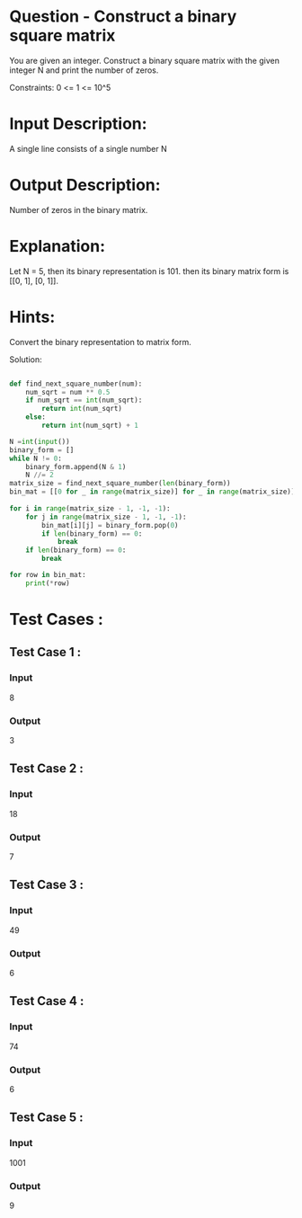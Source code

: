 # Question - Construct a binary square matrix
You are given an integer. Construct a binary square matrix with the given integer N and print the number of zeros.

Constraints:
0 <= 1 <= 10^5

# Input Description:
A single line consists of a single number N

# Output Description:
Number of zeros in the binary matrix.

# Explanation:
Let N = 5, then its binary representation is 101.
then its binary matrix form is 
[[0, 1],
 [0, 1]].


# Hints:
Convert the binary representation to matrix form.

Solution:

```python

def find_next_square_number(num):
    num_sqrt = num ** 0.5
    if num_sqrt == int(num_sqrt):
        return int(num_sqrt)
    else:
        return int(num_sqrt) + 1

N =int(input())
binary_form = []
while N != 0:
    binary_form.append(N & 1)
    N //= 2
matrix_size = find_next_square_number(len(binary_form))
bin_mat = [[0 for _ in range(matrix_size)] for _ in range(matrix_size)]
  
for i in range(matrix_size - 1, -1, -1):
    for j in range(matrix_size - 1, -1, -1):
        bin_mat[i][j] = binary_form.pop(0)
        if len(binary_form) == 0:
            break
    if len(binary_form) == 0:
        break

for row in bin_mat:
    print(*row)

```

# Test Cases :
## Test Case 1 :
### Input
8
### Output
3


## Test Case 2 :
### Input
18
### Output
7


## Test Case 3 :
### Input
49
### Output
6


## Test Case 4 :
### Input
74
### Output
6


## Test Case 5 :
### Input
1001
### Output
9
